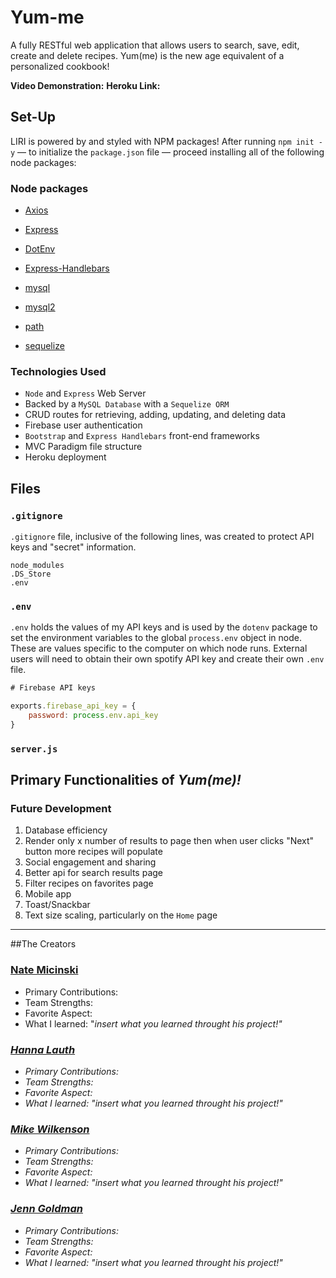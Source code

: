 # Yum-me
A fully RESTful web application that allows users to search, save, edit, create and delete recipes. Yum(me) is the new age equivalent of a personalized cookbook! 

<strong>Video Demonstration:</strong>
<strong>Heroku Link:</strong>
  
## Set-Up
LIRI is powered by and styled with NPM packages! After running `npm init -y` &mdash; to initialize the `package.json` file &mdash; proceed installing all of the following node packages:

### Node packages

  * [Axios](https://www.npmjs.com/package/axios)

  * [Express](https://www.npmjs.com/package/express)

  * [DotEnv](https://www.npmjs.com/package/dotenv)

  * [Express-Handlebars](https://www.npmjs.com/package/express-handlebars)
  
  * [mysql](https://www.npmjs.com/package/mysql)
  
  * [mysql2](https://www.npmjs.com/package/mysql2)
  
  * [path](https://www.npmjs.com/package/path)
  
  * [sequelize](https://www.npmjs.com/package/sequelize)
  
### Technologies Used
- `Node` and `Express` Web Server
- Backed by a `MySQL Database` with a `Sequelize ORM`
- CRUD routes for retrieving, adding, updating, and deleting data
- Firebase user authentication
- `Bootstrap` and `Express Handlebars` front-end frameworks
- MVC Paradigm file structure
- Heroku deployment

## Files
### `.gitignore`
`.gitignore` file, inclusive of the following lines, was created to protect API keys and "secret" information.

```
node_modules
.DS_Store
.env
```

### `.env`
`.env` holds the values of my API keys and is used by the `dotenv` package to set the environment variables to the global `process.env` object in node. These are values specific to the computer on which node runs. External users will need to obtain their own spotify API key and create their own `.env` file.

```keys.js
# Firebase API keys

exports.firebase_api_key = {
    password: process.env.api_key
}

```

### `server.js`

## Primary Functionalities of <em>Yum(me)!</em>



### Future Development
1. Database efficiency
2. Render only x number of results to page then when user clicks "Next" button more recipes will populate
3. Social engagement and sharing
4. Better api for search results page
5. Filter recipes on favorites page
6. Mobile app
7. Toast/Snackbar
8. Text size scaling, particularly on the `Home` page

<hr>
##The Creators

### [Nate Micinski]()
- Primary Contributions:
- Team Strengths:
- Favorite Aspect:
- What I learned: "<em>insert what you learned throught his project!<em>"

### [Hanna Lauth]()
- Primary Contributions:
- Team Strengths:
- Favorite Aspect:
- What I learned: "<em>insert what you learned throught his project!<em>"
  
### [Mike Wilkenson]()
- Primary Contributions:
- Team Strengths:
- Favorite Aspect:
- What I learned: "<em>insert what you learned throught his project!<em>"

### [Jenn Goldman]()
- Primary Contributions:
- Team Strengths:
- Favorite Aspect:
- What I learned: "<em>insert what you learned throught his project!<em>"

